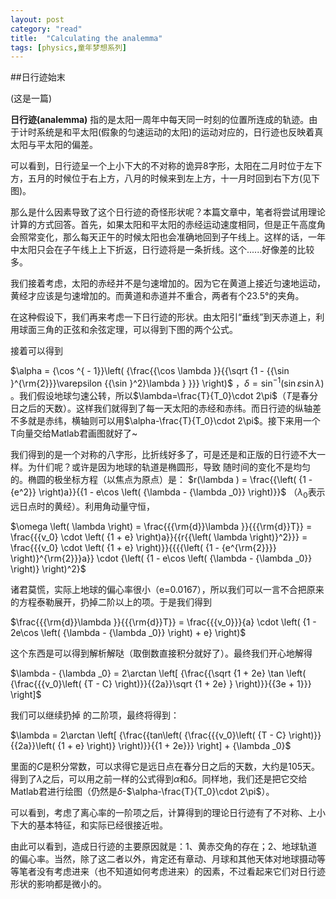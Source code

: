 ```yaml
---
layout: post
category: "read"
title:  "Calculating the analemma"
tags: [physics,童年梦想系列]
---
```

##日行迹始末

(这是一篇)

**日行迹(analemma)** 指的是太阳一周年中每天同一时刻的位置所连成的轨迹。由于计时系统是和平太阳(假象的匀速运动的太阳)的运动对应的，日行迹也反映着真太阳与平太阳的偏差。

可以看到，日行迹呈一个上小下大的不对称的诡异8字形，太阳在二月时位于左下方，五月的时候位于右上方，八月的时候来到左上方，十一月时回到右下方(见下图)。

那么是什么因素导致了这个日行迹的奇怪形状呢？本篇文章中，笔者将尝试用理论计算的方式回答。首先，如果太阳和平太阳的赤经运动速度相同，但是正午高度角会照常变化，那么每天正午的时候太阳也会准确地回到子午线上。这样的话，一年中太阳只会在子午线上上下折返，日行迹将是一条折线。这个......好像差的比较多。

我们接着考虑，太阳的赤经并不是匀速增加的。因为它在黄道上接近匀速地运动，黄经才应该是匀速增加的。而黄道和赤道并不重合，两者有个23.5°的夹角。

在这种假设下，我们再来考虑一下日行迹的形状。由太阳引“垂线”到天赤道上，利用球面三角的正弦和余弦定理，可以得到下图的两个公式。

接着可以得到

$\alpha  = {\cos ^{ - 1}}\left( {\frac{{\cos \lambda }}{{\sqrt {1 - {{\sin }^{\rm{2}}}\varepsilon {{\sin }^2}\lambda } }}} \right)$
，$\delta  = {\sin ^{ - 1}}\left( {\sin \varepsilon \sin \lambda } \right)$
。我们假设地球匀速公转，所以$\lambda=\frac{T}{T_0}\cdot 2\pi$（$T$是春分日之后的天数）。这样我们就得到了每一天太阳的赤经和赤纬。而日行迹的纵轴差不多就是赤纬，横轴则可以用$\alpha-\frac{T}{T_0}\cdot 2\pi$。接下来用一个T向量交给Matlab君画图就好了~

我们得到的是一个对称的八字形，比折线好多了，可是还是和正版的日行迹不大一样。为什们呢？或许是因为地球的轨道是椭圆形，导致 随时间的变化不是均匀的。椭圆的极坐标方程（以焦点为原点）是：
$r(\lambda ) = \frac{{\left( {1 - {e^2}} \right)a}}{{1 - e\cos \left( {\lambda  - {\lambda _0}} \right)}}$
（$\lambda_0$表示远日点时的黄经）。利用角动量守恒，

$\omega \left( \lambda  \right) = \frac{{{\rm{d}}\lambda }}{{{\rm{d}}T}} = \frac{{{v_0} \cdot \left( {1 + e} \right)a}}{{r{{\left( \lambda  \right)}^2}}} = \frac{{{v_0} \cdot \left( {1 + e} \right)}}{{{{\left( {1 - {e^{\rm{2}}}} \right)}^{\rm{2}}}a}} \cdot {\left( {1 - e\cos \left( {\lambda  - {\lambda _0}} \right)} \right)^2}$

诸君莫慌，实际上地球的偏心率很小（e=0.0167），所以我们可以一言不合把原来的方程泰勒展开，扔掉二阶以上的项。于是我们得到

$\frac{{{\rm{d}}\lambda }}{{{\rm{d}}T}} = \frac{{{v_0}}}{a} \cdot \left( {1 - 2e\cos \left( {\lambda  - {\lambda _0}} \right) + e} \right)$

这个东西是可以得到解析解哒（取倒数直接积分就好了）。最终我们开心地解得

$\lambda  - {\lambda _0} = 2\arctan \left[ {\frac{{\sqrt {1 + 2e} \tan \left( {\frac{{{v_0}\left( {T - C} \right)}}{{2a}}\sqrt {1 + 2e} } \right)}}{{3e + 1}}} \right]$

我们可以继续扔掉 的二阶项，最终将得到：

$\lambda  = 2\arctan \left[ {\frac{{tan\left( {\frac{{{v_0}\left( {T - C} \right)}}{{2a}}\left( {1 + e} \right)} \right)}}{{1 + 2e}}} \right] + {\lambda _0}$

里面的$C$是积分常数，可以求得它是远日点在春分日之后的天数，大约是105天。
得到了$\lambda$之后，可以用之前一样的公式得到$\alpha$和$\delta$。同样地，我们还是把它交给Matlab君进行绘图（仍然是$\delta$-$\alpha-\frac{T}{T_0}\cdot 2\pi$）。

可以看到，考虑了离心率的一阶项之后，计算得到的理论日行迹有了不对称、上小下大的基本特征，和实际已经很接近啦。

由此可以看到，造成日行迹的主要原因就是：1、黄赤交角的存在；2、地球轨道的偏心率。当然，除了这二者以外，肯定还有章动、月球和其他天体对地球摄动等等笔者没有考虑进来（也不知道如何考虑进来）的因素，不过看起来它们对日行迹形状的影响都是微小的。
